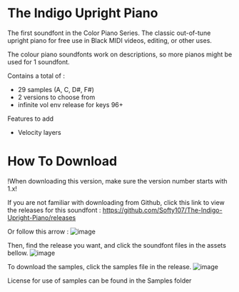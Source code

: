 # The Indigo Upright Piano
The first soundfont in the Color Piano Series.
The classic out-of-tune upright piano for free use in Black MIDI videos, editing, or other uses.

The colour piano soundfonts work on descriptions, so more pianos might be used for 1 soundfont.

Contains a total of :
- 29 samples (A, C, D#, F#)
- 2 versions to choose from
- infinite vol env release for keys 96+

Features to add
- Velocity layers

# How To Download
!When downloading this version, make sure the version number starts with 1.x!

If you are not familiar with downloading from Github, click this link to view the releases for this soundfont :
https://github.com/Softy107/The-Indigo-Upright-Piano/releases

Or follow this arrow : 
![image](https://github.com/Softy107/The-Indigo-Upright-Piano/assets/103595729/7f15b1d9-d86b-4498-9ab0-b93dd3ad3058)

Then, find the release you want, and click the soundfont files in the assets bellow.
![image](https://github.com/Softy107/The-Indigo-Upright-Piano/assets/103595729/a92492f5-5610-4a9c-8cb6-b34fd1394fad)

To download the samples, click the samples file in the release.
![image](https://github.com/Softy107/The-Indigo-Upright-Piano/assets/103595729/a2bfd7bf-7433-4cdf-80ac-8badf5ba8aee)


License for use of samples can be found in the Samples folder
